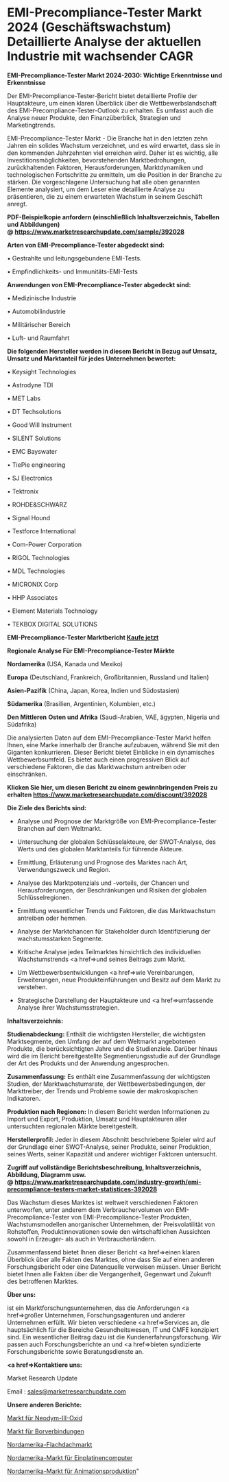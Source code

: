 # EMI-Precompliance-Tester Markt 2024 (Geschäftswachstum) Detaillierte Analyse der aktuellen Industrie mit wachsender CAGR

<strong>EMI-Precompliance-Tester Markt 2024-2030: Wichtige Erkenntnisse und Erkenntnisse</strong>

Der EMI-Precompliance-Tester-Bericht bietet detaillierte Profile der Hauptakteure, um einen klaren Überblick über die Wettbewerbslandschaft des EMI-Precompliance-Tester-Outlook zu erhalten. Es umfasst auch die Analyse neuer Produkte, den Finanzüberblick, Strategien und Marketingtrends.

EMI-Precompliance-Tester Markt - Die Branche hat in den letzten zehn Jahren ein solides Wachstum verzeichnet, und es wird erwartet, dass sie in den kommenden Jahrzehnten viel erreichen wird. Daher ist es wichtig, alle Investitionsmöglichkeiten, bevorstehenden Marktbedrohungen, zurückhaltenden Faktoren, Herausforderungen, Marktdynamiken und technologischen Fortschritte zu ermitteln, um die Position in der Branche zu stärken. Die vorgeschlagene Untersuchung hat alle oben genannten Elemente analysiert, um dem Leser eine detaillierte Analyse zu präsentieren, die zu einem erwarteten Wachstum in seinem Geschäft anregt.

<strong><b>PDF-Beispielkopie anfordern (einschließlich Inhaltsverzeichnis, Tabellen und Abbildungen) @ </b></strong><strong><a href=https://www.marketresearchupdate.com/sample/392028><strong>https://www.marketresearchupdate.com/sample/392028</u></a></strong></strong>

<strong>Arten von EMI-Precompliance-Tester abgedeckt sind:</strong>

• Gestrahlte und leitungsgebundene EMI-Tests.

• Empfindlichkeits- und Immunitäts-EMI-Tests

<strong>Anwendungen von EMI-Precompliance-Tester abgedeckt sind:</strong>

• Medizinische Industrie

• Automobilindustrie

• Militärischer Bereich

• Luft- und Raumfahrt

<strong>Die folgenden Hersteller werden in diesem Bericht in Bezug auf Umsatz, Umsatz und Marktanteil für jedes Unternehmen bewertet:</strong>

• Keysight Technologies

• Astrodyne TDI

• MET Labs

• DT Techsolutions

• Good Will Instrument

• SILENT Solutions

• EMC Bayswater

• TiePie engineering

• SJ Electronics

• Tektronix

• ROHDE&SCHWARZ

• Signal Hound

• Testforce International

• Com-Power Corporation

• RIGOL Technologies

• MDL Technologies

• MICRONIX Corp

• HHP Associates

• Element Materials Technology

• TEKBOX DIGITAL SOLUTIONS

<strong>EMI-Precompliance-Tester Marktbericht <a href=https://www.marketresearchupdate.com/buynow/392028>Kaufe jetzt</a></strong>

<strong>Regionale Analyse Für EMI-Precompliance-Tester Märkte</strong>

<strong>Nordamerika</strong> (USA, Kanada und Mexiko)

<strong>Europa</strong> (Deutschland, Frankreich, Großbritannien, Russland und Italien)

<strong>Asien-Pazifik</strong> (China, Japan, Korea, Indien und Südostasien)

<strong>Südamerika</strong> (Brasilien, Argentinien, Kolumbien, etc.)

<strong>Den Mittleren</strong> <strong>Osten und Afrika</strong> (Saudi-Arabien, VAE, ägypten, Nigeria und Südafrika)

Die analysierten Daten auf dem EMI-Precompliance-Tester Markt helfen Ihnen, eine Marke innerhalb der Branche aufzubauen, während Sie mit den Giganten konkurrieren. Dieser Bericht bietet Einblicke in ein dynamisches Wettbewerbsumfeld. Es bietet auch einen progressiven Blick auf verschiedene Faktoren, die das Marktwachstum antreiben oder einschränken.

<strong>Klicken Sie hier, um diesen Bericht zu einem gewinnbringenden Preis zu erhalten
</strong><strong><a href=https://www.marketresearchupdate.com/discount/392028>https://www.marketresearchupdate.com/discount/392028</b></u></strong></a>

<strong>Die Ziele des Berichts sind:</strong>

- Analyse und Prognose der Marktgröße von EMI-Precompliance-Tester Branchen auf dem Weltmarkt.

- Untersuchung der globalen Schlüsselakteure, der SWOT-Analyse, des Werts und des globalen Marktanteils für führende Akteure.

- Ermittlung, Erläuterung und Prognose des Marktes nach Art, Verwendungszweck und Region.

- Analyse des Marktpotenzials und -vorteils, der Chancen und Herausforderungen, der Beschränkungen und Risiken der globalen Schlüsselregionen.

- Ermittlung wesentlicher Trends und Faktoren, die das Marktwachstum antreiben oder hemmen.

- Analyse der Marktchancen für Stakeholder durch Identifizierung der wachstumsstarken Segmente.

- Kritische Analyse jedes Teilmarktes hinsichtlich des individuellen Wachstumstrends <a href=>und</a> seines Beitrags zum Markt.

- Um Wettbewerbsentwicklungen <a href=>wie</a> Vereinbarungen, Erweiterungen, neue Produkteinführungen und Besitz auf dem Markt zu verstehen.

- Strategische Darstellung der Hauptakteure und <a href=>umfas</a>sende Analyse ihrer Wachstumsstrategien.

<strong>Inhaltsverzeichnis:</strong>

<strong>Studienabdeckung:</strong> Enthält die wichtigsten Hersteller, die wichtigsten Marktsegmente, den Umfang der auf dem Weltmarkt angebotenen Produkte, die berücksichtigten Jahre und die Studienziele. Darüber hinaus wird die im Bericht bereitgestellte Segmentierungsstudie auf der Grundlage der Art des Produkts und der Anwendung angesprochen.

<strong>Zusammenfassung:</strong> Es enthält eine Zusammenfassung der wichtigsten Studien, der Marktwachstumsrate, der Wettbewerbsbedingungen, der Markttreiber, der Trends und Probleme sowie der makroskopischen Indikatoren.

<strong>Produktion nach Regionen:</strong> In diesem Bericht werden Informationen zu Import und Export, Produktion, Umsatz und Hauptakteuren aller untersuchten regionalen Märkte bereitgestellt.

<strong>Herstellerprofil:</strong> Jeder in diesem Abschnitt beschriebene Spieler wird auf der Grundlage einer SWOT-Analyse, seiner Produkte, seiner Produktion, seines Werts, seiner Kapazität und anderer wichtiger Faktoren untersucht.

<strong><b>Zugriff auf vollständige Berichtsbeschreibung, Inhaltsverzeichnis, Abbildung, Diagramm usw. @ </b></strong><strong><a href=https://www.marketresearchupdate.com/industry-growth/emi-precompliance-testers-market-statistices-392028>https://www.marketresearchupdate.com/industry-growth/emi-precompliance-testers-market-statistices-392028</a></strong>

Das Wachstum dieses Marktes ist weltweit verschiedenen Faktoren unterworfen, unter anderem dem Verbrauchervolumen von EMI-Precompliance-Tester von EMI-Precompliance-Tester Produkten, Wachstumsmodellen anorganischer Unternehmen, der Preisvolatilität von Rohstoffen, Produktinnovationen sowie den wirtschaftlichen Aussichten sowohl in Erzeuger- als auch in Verbraucherländern.

Zusammenfassend bietet Ihnen dieser Bericht <a href=>einen</a> klaren Überblick über alle Fakten des Marktes, ohne dass Sie auf einen anderen Forschungsbericht oder eine Datenquelle verweisen müssen. Unser Bericht bietet Ihnen alle Fakten über die Vergangenheit, Gegenwart und Zukunft des betroffenen Marktes.

<strong>Über uns:</strong>

 ist ein Marktforschungsunternehmen, das die Anforderungen <a href=>großer</a> Unternehmen, Forschungsagenturen und anderer Unternehmen erfüllt. Wir bieten verschiedene <a href=>Services</a> an, die hauptsächlich für die Bereiche Gesundheitswesen, IT und CMFE konzipiert sind. Ein wesentlicher Beitrag dazu ist die Kundenerfahrungsforschung. Wir passen auch Forschungsberichte an und <a href=>bieten</a> syndizierte Forschungsberichte sowie Beratungsdienste an.

<strong><a href=>Kontaktiere uns:</a></strong>

Market Research Update

Email : sales@marketresearchupdate.com

<strong>Unsere anderen Berichte:</strong>

<a href=https://www.linkedin.com/pulse/neodymium-iii-oxide-market-size-historical>Markt für Neodym-III-Oxid</a>

<a href=https://www.linkedin.com/pulse/boron-compounds-market-2023-remarking-enormous>Markt für Borverbindungen</a>

<a href=https://www.linkedin.com/pulse/north-america-flat-roof-market-outlooks-2023>Nordamerika-Flachdachmarkt</a>

<a href=https://www.linkedin.com/pulse/north-america-single-board-computer-market-2023>Nordamerika-Markt für Einplatinencomputer</a>

<a href=https://www.linkedin.com/pulse/north-america-animation-production-market-trends-zjh8f/>Nordamerika-Markt für Animationsproduktion</a>"
